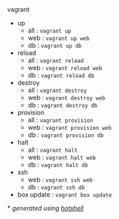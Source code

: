 vagrant
- up  
  - all : `vagrant up`
  - web : `vagrant up web`
  - db : `vagrant up db`
- reload  
  - all : `vagrant reload`
  - web : `vagrant reload web`
  - db : `vagrant reload db`
- destroy  
  - all : `vagrant destroy`
  - web : `vagrant destroy web`
  - db : `vagrant destroy db`
- provision  
  - all : `vagrant provision`
  - web : `vagrant provision web`
  - db : `vagrant provision db`
- halt  
  - all : `vagrant halt`
  - web : `vagrant halt web`
  - db : `vagrant halt db`
- ssh  
  - web : `vagrant ssh web`
  - db : `vagrant ssh db`
- box update : `vagrant box update`

\* *generated using [hotshell](https://github.com/julienmoumne/hotshell)*